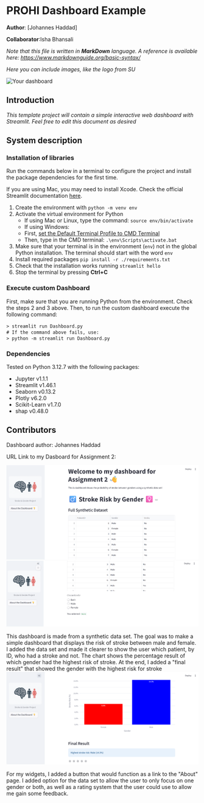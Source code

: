 # PROHI Dashboard Example

**Author**: [Johannes Haddad]
<!-- As main author, do not write anything in the line below.
The collaborator will edit the line below in GitHub -->
**Collaborator**:Isha Bhansali

_Note that this file is written in **MarkDown** language. A reference is available here: <https://www.markdownguide.org/basic-syntax/>_

_Here you can include images, like the logo from SU_

![Your dashboard](./assets/project-logo.jpg)

## Introduction

_This template project will contain a simple interactive web dashboard with Streamlit. Feel free to edit this document as desired_

## System description

### Installation of libraries

Run the commands below in a terminal to configure the project and install the package dependencies for the first time.

If you are using Mac, you may need to install Xcode. Check the official Streamlit documentation [here](https://docs.streamlit.io/get-started/installation/command-line#prerequisites).

1. Create the environment with `python -m venv env`
2. Activate the virtual environment for Python
   - If using Mac or Linux, type the command: `source env/bin/activate` 
   - If using Windows:
   - First, [set the Default Terminal Profile to CMD Terminal](https://code.visualstudio.com/docs/terminal/profiles)
   - Then, type in the CMD terminal: `.\env\Scripts\activate.bat`
3. Make sure that your terminal is in the environment (`env`) not in the global Python installation. The terminal should start with the word `env`
4. Install required packages `pip install -r ./requirements.txt`
5. Check that the installation works running `streamlit hello`
6. Stop the terminal by pressing **Ctrl+C**

### Execute custom Dashboard

First, make sure that you are running Python from the environment. Check the steps 2 and 3 above. Then, to run the custom dashboard execute the following command:

```
> streamlit run Dashboard.py
# If the command above fails, use:
> python -m streamlit run Dashboard.py
```

### Dependencies

Tested on Python 3.12.7 with the following packages:
  - Jupyter v1.1.1
  - Streamlit v1.46.1
  - Seaborn v0.13.2
  - Plotly v6.2.0
  - Scikit-Learn v1.7.0
  - shap v0.48.0

## Contributors

 Dashboard author: Johannes Haddad

URL Link to my Dasboard for Assignment 2: 

![Your dashboard](./Screenshots/Screenshot1_DashAS2.png)
![Your dashboard](./Screenshots/Screenshot2_DashAS2.png)

This dashboard is made from a synthetic data set. The goal was to make a simple dashboard that displays the risk of stroke between male and female. I added the data set and made it clearer to show the user which patient, by ID, who had a stroke and not. The chart shows the percentage result of which gender had the highest risk of stroke. At the end, I added a "final result" that showed the gender with the highest risk for stroke
![Your dashboard](./Screenshots/Screenshot3_DashAS2.png)

For my widgets, I added a button that would function as a link to the "About" page. I added option for the data set to allow the user to only focus on one gender or both, as well as a rating system that the user could use to allow me gain some feedback. 
